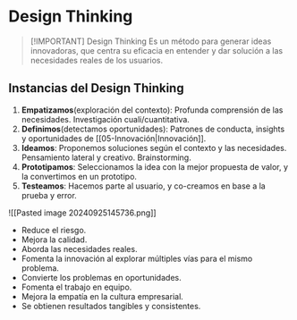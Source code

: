 # Design Thinking

> [!IMPORTANT] Design Thinking
> Es un método para generar ideas innovadoras, que centra su eficacia en entender y dar solución a las necesidades reales de los usuarios.

## Instancias del Design Thinking
1. **Empatizamos**(exploración del contexto): Profunda comprensión de las necesidades. Investigación cuali/cuantitativa.
2. **Definimos**(detectamos oportunidades): Patrones de conducta, insights y oportunidades de [[05-Innovación|Innovación]].
3. **Ideamos**: Proponemos soluciones según el contexto y las necesidades. Pensamiento lateral y creativo. Brainstorming.
4. **Prototipamos**: Seleccionamos la idea con la mejor propuesta de valor, y la convertimos en un prototipo.
5. **Testeamos**: Hacemos parte al usuario, y co-creamos en base a la prueba y error.

![[Pasted image 20240925145736.png]]

- Reduce el riesgo.
- Mejora la calidad.
- Aborda las necesidades reales.
- Fomenta la innovación al explorar múltiples vías para el mismo problema.
- Convierte los problemas en oportunidades.
- Fomenta el trabajo en equipo.
- Mejora la empatía en la cultura empresarial.
- Se obtienen resultados tangibles y consistentes.